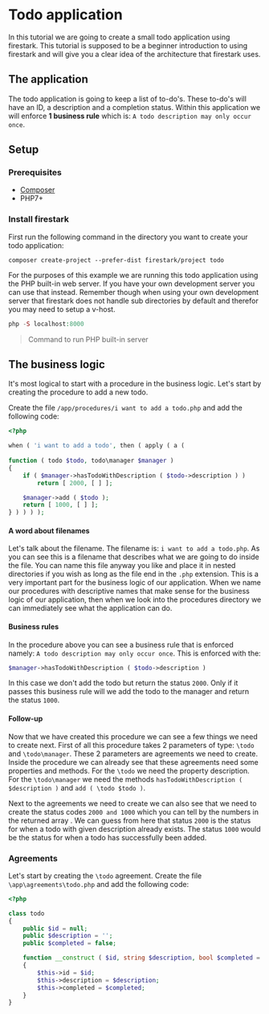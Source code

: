 # Todo application

In this tutorial we are going to create a small todo application using firestark. This tutorial is supposed to be a beginner introduction to using firestark and will give you a clear idea of the architecture that firestark uses.

## The application

The todo application is going to keep a list of to-do's. These to-do's will have an ID, a description and a completion status. Within this application we will enforce **1 business rule** which is: `A todo description may only occur once`.



## Setup

### Prerequisites

- [Composer](https://getcomposer.org/download/)
- PHP7+

### Install firestark

First run the following command in the directory you want to create your todo application:

`composer create-project --prefer-dist firestark/project todo`



For the purposes of this example we are running this todo application using the PHP built-in web server. If you have your own development server you can use that instead. Remember though when using your own development server that firestark does not handle sub directories by default and therefor you may need to setup a v-host.



```php
php -S localhost:8000
```

> Command to run PHP built-in server



## The business logic

It's most logical to start with a procedure in the business logic. Let's start by creating the procedure to add a new todo.



Create the file `/app/procedures/i want to add a todo.php` and add the following code:

```php
<?php

when ( 'i want to add a todo', then ( apply ( a ( 
    
function ( todo $todo, todo\manager $manager )
{
    if ( $manager->hasTodoWithDescription ( $todo->description ) )
        return [ 2000, [ ] ];

    $manager->add ( $todo );
    return [ 1000, [ ] ];
} ) ) ) );
```



#### A word about filenames

Let's talk about the filename. The filename is: `i want to add a todo.php`. As you can see this is a filename that describes what we are going to do inside the file. You can name this file anyway you like and place it in nested directories if you wish as long as the file end in the `.php` extension. This is a very important part for the business logic of our application. When we name our procedures with descriptive names that make sense for the business logic of our application, then when we look into the procedures directory we can immediately see what the application can do.



#### Business rules

In the procedure above you can see a business rule that is enforced namely:  `A todo description may only occur once`. This is enforced with the: 

```php
$manager->hasTodoWithDescription ( $todo->description )
```

In this case we don't add the todo but return the status `2000`. Only if it passes this business rule will we add the todo to the manager and return the status `1000`.



#### Follow-up

Now that we have created this procedure we can see a few things we need to create next. First of all this procedure takes 2 parameters of type: `\todo` and `\todo\manager`. These 2 parameters are agreements we need to create. Inside the procedure we can already see that these agreements need some properties and methods. For the `\todo`  we need the property description. For the `\todo\manager` we need the methods `hasTodoWithDescription ( $description )` and `add ( \todo $todo )`. 

Next to the agreements we need to create we can also see that we need to create the status codes `2000 and 1000` which you can tell by the numbers in the returned array . We can guess from here that status `2000` is the status for when a todo with given description already exists. The status `1000`  would be the status for when a todo has successfully been added.



### Agreements

Let's start by creating the `\todo` agreement. Create the file `\app\agreements\todo.php` and add the following code:

```php
<?php

class todo
{
    public $id = null;
    public $description = '';
    public $completed = false;

    function __construct ( $id, string $description, bool $completed = false )
    {
        $this->id = $id;
        $this->description = $description;
        $this->completed = $completed;
    }
}
```

